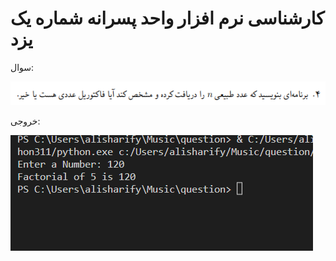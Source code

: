 # کارشناسی نرم افزار واحد پسرانه  شماره یک یزد 


سوال:

<img src="./doc/question.png">

خروجی: 

<img src="./doc/answer.png">
